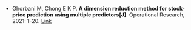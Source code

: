 * Ghorbani M, Chong E K P. <b>A dimension reduction method for stock-price prediction using multiple predictors[J]</b>. Operational Research, 2021: 1-20. [Link](https://link.springer.com/article/10.1007/s12351-021-00636-3)